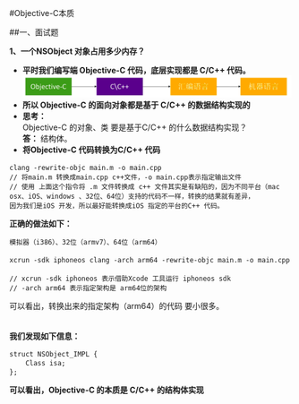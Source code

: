 #Objective-C本质

##一、面试题

**1、一个NSObject 对象占用多少内存？**

- **平时我们编写端 Objective-C 代码，底层实现都是 C/C++ 代码。**
![](/assets/Snip20180527_1.png)
- **所以 Objective-C 的面向对象都是基于 C/C++ 的数据结构实现的**
- **思考：**<br> Objective-C 的对象、类 要是基于C/C++ 的什么数据结构实现？<br> **答：** 结构体。
- **将Objective-C 代码转换为C/C++ 代码**
    
```
clang -rewrite-objc main.m -o main.cpp
// 将main.m 转换成main.cpp c++文件，-o main.cpp表示指定输出文件
// 使用 上面这个指令将 .m 文件转换成 c++ 文件其实是有缺陷的，因为不同平台（mac osx、iOS、windows 、32位、64位）支持的代码不一样，转换的结果就有差异，
因为我们是iOS 开发，所以最好能转换成iOS 指定的平台的C++ 代码。

```
**正确的做法如下：**
```
模拟器（i386）、32位（armv7）、64位（arm64）

xcrun -sdk iphoneos clang -arch arm64 -rewrite-objc main.m -o main.cpp

// xcrun -sdk iphoneos 表示借助Xcode 工具运行 iphoneos sdk 
// -arch arm64 表示指定架构是 arm64位的架构
```
可以看出，转换出来的指定架构（arm64）的代码 要小很多。<br><br><br>**我们发现如下信息：**
```
struct NSObject_IMPL {
	Class isa;
};
```
**可以看出，Objective-C 的本质是 C/C++ 的结构体实现**

